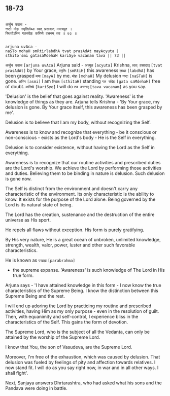## 18-73


```shloka-sa

अर्जुन उवाच -
नष्टो मोहः स्मृतिर्लब्धा त्वत् प्रसादात् मयाच्युत ।
स्थितोऽस्मि गतसंदेहः करिष्ये वचनम् तव ॥ ७३ ॥

```
```shloka-sa-hk

arjuna uvAca -
naSTo mohaH smRtirlabdhA tvat prasAdAt mayAcyuta |
sthito'smi gatasaMdehaH kariSye vacanam tava || 73 ||

```
`अर्जुन उवाच` `[arjuna uvAca]` Arjuna said - `अच्युत` `[acyuta]` Krishna, `त्वत् प्रसादात्` `[tvat prasAdAt]` by Your grace, `स्मृतिः` `[smRtiH]` this awareness `लब्धा` `[labdhA]` has been grasped `मया` `[mayA]` by me. `मोहः` `[mohaH]` My delusion `नष्टः` `[naSTaH]` is gone. `अस्मि` `[asmi]` I am `स्थितः` `[sthitaH]` standing `गत संदेहः` `[gata saMdehaH]` free of doubt. `करिष्ये` `[kariSye]` I will do `तव वचनम्` `[tava vacanam]` as you say.

'Delusion' is the belief that goes against reality. 'Awareness' is the knowledge of things as they are. Arjuna tells Krishna - 'By Your grace, my delusion is gone. By Your grace itself, this awareness has been grasped by me'.

Delusion is to believe that I am my body, without recognizing the Self. 

Awareness is to know and recognize that everything - be it conscious or non-conscious - exists as the Lord's body - He is the Self in everything. 

Delusion is to consider existence, without having the Lord as the Self in everything. 

Awareness is to recognize that our routine activities and prescribed duties are the Lord's worship. We achieve the Lord by performing those activities and duties. Believing them to be binding in nature is delusion. Such delusion is gone now.

The Self is distinct from the environment and doesn't carry any characteristic of the environment. Its only characteristic is the ability to know. It exists for the purpose of the Lord alone. Being governed by the Lord is its natural state of being.

The Lord has the creation, sustenance and the destruction of the entire universe as His sport. 

He repels all flaws without exception. His form is purely gratifying. 

By His very nature, He is a great ocean of unbroken, unlimited knowledge, strength, wealth, valor, power, luster and other such favorable characteristics. 

He is known as 
`परब्रह्म` `[parabrahma]`
 - the supreme expanse. 'Awareness' is such knowledge of The Lord in His true form. 

Arjuna says - 'I have attained knowledge in this form - I now know the true characteristics of the Supreme Being. I know the distinction between this Supreme Being and the rest. 

I will end up adoring the Lord by practicing my routine and prescribed activities, having Him as my only purpose - even in the resolution of guilt. Then, with equanimity and self-control, I experience bliss in the characteristics of the Self. This gains the form of devotion. 

The Supreme Lord, who is the subject of all the Vedanta, can only be attained by the worship of the Supreme Lord.

I know that You, the son of Vasudeva, are the Supreme Lord.

Moreover, I'm free of the exhaustion, which was caused by delusion. That delusion was fueled by feelings of pity and affection towards relatives. I now stand fit. I will do as you say right now, in war and in all other ways. I shall fight'.

Next, Sanjaya answers Dhrtarashtra, who had asked what his sons and the Pandava were doing in battle.


